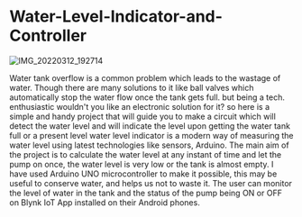 # Water-Level-Indicator-and-Controller
![IMG_20220312_192714](https://github.com/SukritiShukla-18/Water-Level-Indicator-and-Controller/assets/92599223/94d11ea5-7b7a-49b1-9bf1-4c40b4d7d1fd)


Water tank overflow is a common problem which leads to the wastage of water. Though there are many solutions to it like ball valves which automatically stop the water flow once the tank gets full. but being a tech. enthusiastic wouldn't you like an electronic solution for it? so here is a simple and handy project that will guide you to make a circuit which will detect the water level and will indicate the level upon getting the water tank full or a present level water level indicator is a modern way of measuring the water level using latest technologies like sensors, Arduino. The main aim of the project is to calculate the water level at any instant of time and let the pump on once, the water level is very low or the tank is almost empty. I have used Arduino UNO microcontroller to make it possible, this may be useful to conserve water, and helps us not to waste it. The user can monitor the level of water in the tank and the status of the pump being ON or OFF on Blynk IoT App installed on their Android phones.

